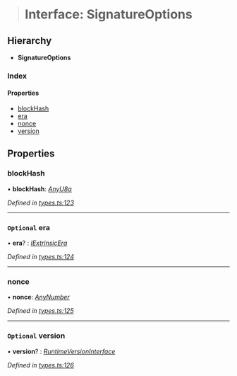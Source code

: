 > # Interface: SignatureOptions

## Hierarchy

* **SignatureOptions**

### Index

#### Properties

* [blockHash](_types_.signatureoptions.md#blockhash)
* [era](_types_.signatureoptions.md#optional-era)
* [nonce](_types_.signatureoptions.md#nonce)
* [version](_types_.signatureoptions.md#optional-version)

## Properties

###  blockHash

• **blockHash**: *[AnyU8a](../modules/_types_.md#anyu8a)*

*Defined in [types.ts:123](https://github.com/polkadot-js/api/blob/f95fb6d/packages/types/src/types.ts#L123)*

___

### `Optional` era

• **era**? : *[IExtrinsicEra](_types_.iextrinsicera.md)*

*Defined in [types.ts:124](https://github.com/polkadot-js/api/blob/f95fb6d/packages/types/src/types.ts#L124)*

___

###  nonce

• **nonce**: *[AnyNumber](../modules/_types_.md#anynumber)*

*Defined in [types.ts:125](https://github.com/polkadot-js/api/blob/f95fb6d/packages/types/src/types.ts#L125)*

___

### `Optional` version

• **version**? : *[RuntimeVersionInterface](_types_.runtimeversioninterface.md)*

*Defined in [types.ts:126](https://github.com/polkadot-js/api/blob/f95fb6d/packages/types/src/types.ts#L126)*